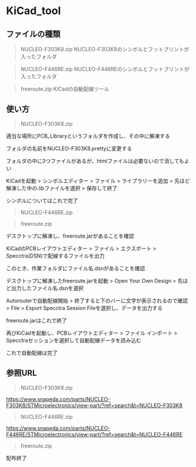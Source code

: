 # KiCad_tool


## ファイルの種類
>NUCLEO-F303K8.zip
  NUCLEO-F303K8のシンボルとフットプリントが入ったフォルダ

>NUCLEO-F446RE.zip
  NUCLEO-F446REのシンボルとフットプリントが入ったフォルダ

>freeroute.zip
  KiCadの自動配線ツール


## 使い方
>NUCLEO-F303K8.zip

  適当な場所にPCB_Libraryというフォルダを作成し、その中に解凍する

  フォルダの名前をNUCLEO-F303K8.prettyに変更する

  フォルダの中に3つファイルがあるが、htmlファイルは必要ないので消してもよい

  KiCadを起動 > シンボルエディター > ファイル > ライブラリーを追加 > 先ほど解凍した中の.libファイルを選択 > 保存して終了

  シンボルについてはこれで完了

>NUCLEO-F446RE.zip

>freeroute.zip

  デスクトップに解凍し、freeroute.jarがあることを確認

  KiCadのPCBレイアウトエディター > ファイル > エクスポート > Specctra(DSN)で配線するファイルを出力

  このとき、作業フォルダにファイル名.dsnがあることを確認

  デスクトップに解凍したfreeroute.jarを起動 > Open Your Own Design > 先ほど出力したファイル名.dsnを選択

  Autorouterで自動配線開始 > 終了すると下のバーに文字が表示されるので確認 > File > Export Specctra Session Fileを選択し、データを出力する

  freeroute.jarはこれで終了

  再びKiCadを起動し、PCBレイアウトエディター > ファイル インポート > Specctraセッションを選択して自動配線データを読み込む

  これで自動配線は完了


## 参照URL
>NUCLEO-F303K8.zip

  https://www.snapeda.com/parts/NUCLEO-F303K8/STMicroelectronics/view-part/?ref=search&t=NUCLEO-F303K8

>NUCLEO-F446RE.zip

  https://www.snapeda.com/parts/NUCLEO-F446RE/STMicroelectronics/view-part/?ref=search&t=NUCLEO-F446RE

>freeroute.zip

  配布終了